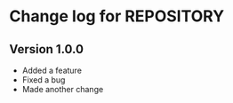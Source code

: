 Change log for REPOSITORY
=========================

Version 1.0.0
-------------

* Added a feature
* Fixed a bug
* Made another change
